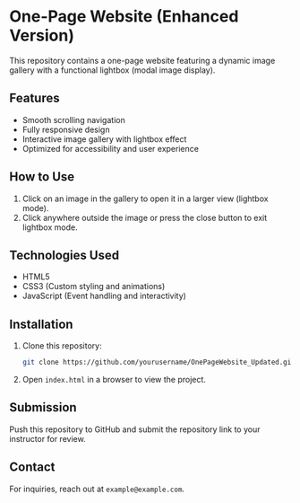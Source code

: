 # One-Page Website (Enhanced Version)

This repository contains a one-page website featuring a dynamic image gallery with a functional lightbox (modal image display).

## Features
- Smooth scrolling navigation
- Fully responsive design
- Interactive image gallery with lightbox effect
- Optimized for accessibility and user experience

## How to Use
1. Click on an image in the gallery to open it in a larger view (lightbox mode).
2. Click anywhere outside the image or press the close button to exit lightbox mode.

## Technologies Used
- HTML5
- CSS3 (Custom styling and animations)
- JavaScript (Event handling and interactivity)

## Installation
1. Clone this repository:  
   ```bash
   git clone https://github.com/yourusername/OnePageWebsite_Updated.git
   ```
2. Open `index.html` in a browser to view the project.

## Submission
Push this repository to GitHub and submit the repository link to your instructor for review.

## Contact
For inquiries, reach out at `example@example.com`.
